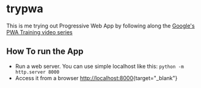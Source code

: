 # trypwa

This is me trying out Progressive Web App by following along the [Google's PWA Training video series]()

## How To run the App

* Run a web server. You can use simple localhost like this: `python -m http.server 8000`
* Access it from a browser [http://localhost:8000](http://localhost:8000){target="_blank"}